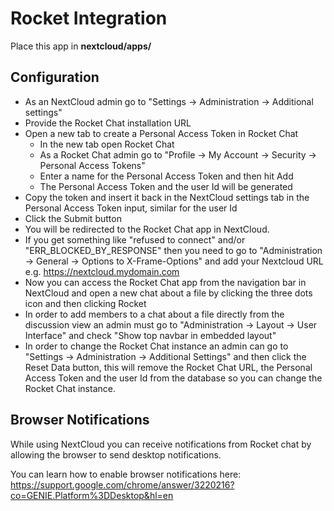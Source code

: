 # Rocket Integration
Place this app in **nextcloud/apps/**

## Configuration
- As an NextCloud admin go to "Settings -> Administration -> Additional settings"
- Provide the Rocket Chat installation URL
- Open a new tab to create a Personal Access Token in Rocket Chat
    - In the new tab open Rocket Chat
    - As a Rocket Chat admin go to "Profile -> My Account -> Security -> Personal Access Tokens"
    - Enter a name for the Personal Access Token and then hit Add
    - The Personal Access Token and the user Id will be generated 
- Copy the token and insert it back in the NextCloud settings tab in the Personal Access Token input, similar for the user Id
- Click the Submit button
- You will be redirected to the Rocket Chat app in NextCloud.
- If you get something like "refused to connect" and/or "ERR_BLOCKED_BY_RESPONSE" then you need to go to "Administration -> General -> Options to X-Frame-Options" and add your Nextcloud URL e.g. https://nextcloud.mydomain.com
- Now you can access the Rocket Chat app from the navigation bar in NextCloud and open a new chat about a file by clicking the three dots icon and then clicking Rocket
- In order to add members to a chat about a file directly from the discussion view an admin must go to "Administration -> Layout -> User Interface" and check "Show top navbar in embedded layout"  
- In order to change the Rocket Chat instance an admin can go to "Settings -> Administration -> Additional Settings" and then click the Reset Data button, this will remove the Rocket Chat URL, the Personal Access Token and the user Id from the database so you can change the Rocket Chat instance.

## Browser Notifications
While using NextCloud you can receive notifications from Rocket chat by allowing the browser to send desktop notifications.

You can learn how to enable browser notifications here: https://support.google.com/chrome/answer/3220216?co=GENIE.Platform%3DDesktop&hl=en
